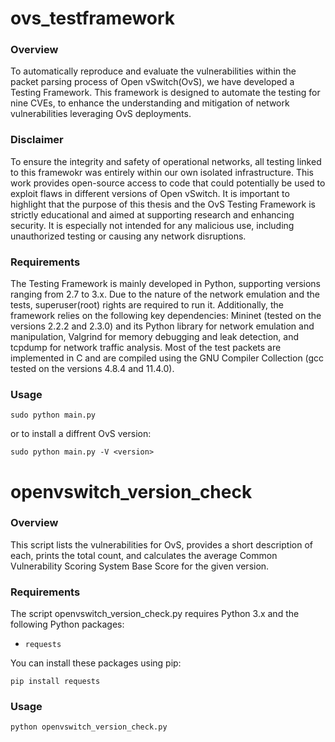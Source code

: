 # ovs_testframework
### Overview
To automatically reproduce and evaluate the vulnerabilities within the packet parsing process of Open vSwitch(OvS), we have developed a Testing Framework. This framework is designed to automate the testing for nine CVEs, to enhance the understanding and mitigation of network vulnerabilities leveraging OvS deployments.

### Disclaimer
To ensure the integrity and safety of operational networks, all testing linked to this framewokr was entirely within our own isolated infrastructure. This work provides open-source access to code that could potentially be used to exploit flaws in different versions of Open vSwitch. It is important to highlight that the purpose of this thesis and the OvS Testing Framework is strictly educational and aimed at supporting research and enhancing security. It is especially not intended for any malicious use, including 
unauthorized testing or causing any network disruptions.

### Requirements
The Testing Framework is mainly developed in Python, supporting versions ranging from 2.7 to 3.x. Due to the nature of the network emulation and the tests, superuser(root) rights are required to run it. Additionally, the framework relies on the following key dependencies: Mininet (tested on the versions 2.2.2 and 2.3.0) and its Python library for network emulation and manipulation, Valgrind for memory debugging and leak detection, and tcpdump for network traffic analysis. Most of the test packets are implemented in C and are compiled using the GNU Compiler Collection (gcc tested on the versions 4.8.4 and 11.4.0).

### Usage
```
sudo python main.py
```
or to install a diffrent OvS version:
```
sudo python main.py -V <version>
```
# openvswitch_version_check
### Overview
This script lists the vulnerabilities for OvS, provides a short description
of each, prints the total count, and calculates the average Common Vulnerability Scoring
System Base Score for the given version.

### Requirements

The script openvswitch_version_check.py requires Python 3.x and the following Python packages:
- `requests`

You can install these packages using pip:

```
pip install requests
```
### Usage

```
python openvswitch_version_check.py
```
